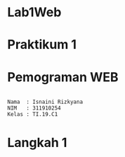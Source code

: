# Lab1Web

# Praktikum 1

# Pemograman WEB

~~~

Nama  : Isnaini Rizkyana
NIM   : 311910254
Kelas : TI.19.C1
~~~
# Langkah 1
